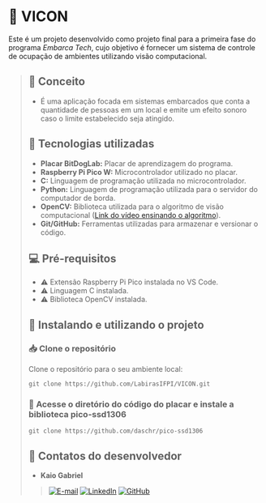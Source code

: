 # **🎥 VICON**
Este é um projeto desenvolvido como projeto final para a primeira fase do programa *Embarca Tech*, cujo objetivo é fornecer um sistema de controle de ocupação de ambientes utilizando visão computacional.

> ## 🚀 Conceito
> * É uma aplicação focada em sistemas embarcados que conta a quantidade de pessoas em um local e emite um efeito sonoro caso o limite estabelecido seja atingido.
>
> ## 🔦 Tecnologias utilizadas
> * **Placar BitDogLab:** Placar de aprendizagem do programa.  
> * **Raspberry Pi Pico W:** Microcontrolador utilizado no placar.  
> * **C:** Linguagem de programação utilizada no microcontrolador.  
> * **Python:** Linguagem de programação utilizada para o servidor do computador de borda.  
> * **OpenCV:** Biblioteca utilizada para o algoritmo de visão computacional ([Link do vídeo ensinando o algoritmo](https://youtu.be/zAmI3YIuJWY?si=sXwMHmXbdrKUUFhY)).  
> * **Git/GitHub:** Ferramentas utilizadas para armazenar e versionar o código.
>
> ## 💻 Pré-requisitos
> * ⚠️ Extensão Raspberry Pi Pico instalada no VS Code.  
> * ⚠️ Linguagem C instalada.  
> * ⚠️ Biblioteca OpenCV instalada.
>
> ## 🔗 Instalando e utilizando o projeto
> ### 📥 Clone o repositório  
> Clone o repositório para o seu ambiente local:  
>  
>     git clone https://github.com/LabirasIFPI/VICON.git  
>  
> ### 📂 Acesse o diretório do código do placar e instale a biblioteca pico-ssd1306  
>  
>     git clone https://github.com/daschr/pico-ssd1306
>
> ## 📱 Contatos do desenvolvedor
> * **Kaio Gabriel**
>> [![E-mail](https://img.shields.io/badge/-Email-9B59B6?style=for-the-badge&logo=microsoft-outlook&logoColor=white)](kkaiogabrielk@gmail.com)
>> [![LinkedIn](https://img.shields.io/badge/linkedin-%239B59B6.svg?style=for-the-badge&logo=linkedin&logoColor=white)](https://www.linkedin.com/in/kaio-gabriel-de-sousa-carvalho-baa05b313/?utm_source=share&utm_campaign=share_via&utm_content=profile&utm_medium=android_app)
>> [![GitHub](https://img.shields.io/badge/GitHub-9B59B6?style=for-the-badge&logo=github&logoColor=white)](https://github.com/KaioGabriel-the)

